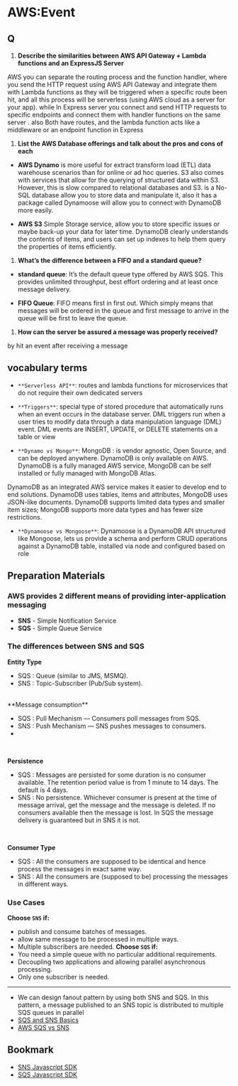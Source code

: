 # AWS:Event

## Q
1. **Describe the similarities between AWS API Gateway + Lambda functions and an ExpressJS Server**

 AWS you can separate the routing process and the function handler, where you send the HTTP request using AWS API Gateway and integrate them with Lambda functions as they will be triggered when a specific route been hit, and all this process will be serverless (using AWS cloud as a server for your app). while In Express server you connect and send HTTP requests to specific endpoints and connect them with handler functions on the same server .
also Both have routes, and the lambda function acts like a middleware or an endpoint function in Express
1. **List the AWS Database offerings and talk about the pros and cons of each**

* **AWS Dynamo** is more useful for extract transform load (ETL) data warehouse scenarios than for online or ad hoc queries. S3 also comes with services that allow for the querying of structured data within S3. However, this is slow compared to relational databases and S3. is a No-SQL database allow you to store data and manipulate it, also it has a package called Dynamoose will allow you to connect with DynamoDB more easily.

* **AWS S3**  Simple Storage service, allow you to store specific issues or maybe back-up your data for later time. DynamoDB clearly understands the contents of items, and users can set up indexes to help them query the properties of items efficiently.

1. **What’s the difference between a FIFO and a standard queue?**
* **standard queue**: It’s the default queue type offered by AWS SQS. This provides unlimited throughput, best effort ordering and at least once message delivery.

* **FIFO Queue**: FIFO means first in first out. Which simply means that messages will be ordered in the queue and first message to arrive in the queue will be first to leave the queue.

1. **How can the server be assured a message was properly received?**

by hit an event after receiving a message



## vocabulary terms
* `**Serverless API**`: routes and lambda functions for microservices that do not require their own dedicated servers
* `**Triggers**`: special type of stored procedure that automatically runs when an event occurs in the database server. DML triggers run when a user tries to modify data through a data manipulation language (DML) event. DML events are INSERT, UPDATE, or DELETE statements on a table or view


* `**Dynamo vs Mongo**`:
MongoDB : is vendor agnostic, Open Source, and can be deployed anywhere. DynamoDB is only available on AWS. DynamoDB is a fully managed AWS service, MongoDB can be self installed or fully managed with MongoDB Atlas.

 DynamoDB as an integrated AWS service makes it easier to develop end to end solutions. DynamoDB uses tables, items and attributes, MongoDB uses JSON-like documents. DynamoDB supports limited data types and smaller item sizes; MongoDB supports more data types and has fewer size restrictions.
* `**Dynamoose vs Mongoose**`:
Dynamoose is a DynamoDB API structured like Mongoose, lets us provide a schema and perform CRUD operations against a DynamoDB table, installed via node and configured based on role




## Preparation Materials

### AWS provides 2 different means of providing inter-application messaging

* **SNS** - Simple Notification Service
* **SQS** - Simple Queue Service

### The differences between SNS and SQS
**Entity Type**
* SQS : Queue (similar to JMS, MSMQ).
* SNS : Topic-Subscriber (Pub/Sub system).
<br>
**Message consumption**
<br>

* SQS : Pull Mechanism — Consumers poll messages from SQS.
* SNS : Push Mechanism — SNS pushes messages to consumers.
* 
<br>

**Persistence**
<br>
* SQS : Messages are persisted for some duration is no consumer available. The retention period value is from 1 minute to 14 days. The default is 4 days.
* SNS : No persistence. Whichever consumer is present at the time of message arrival, get the message and the message is deleted. If no consumers available then the message is lost.
In SQS the message delivery is guaranteed but in SNS it is not.

<br>

**Consumer Type**
<br>
* SQS : All the consumers are supposed to be identical and hence process the messages in exact same way.
* SNS : All the consumers are (supposed to be) processing the messages in different ways.

### Use Cases
**Choose `SNS` if:**
* publish and consume batches of messages.
* allow same message to be processed in multiple ways.
* Multiple subscribers are needed.
**Choose `SQS` if:**
* You need a simple queue with no particular additional requirements.
* Decoupling two applications and allowing parallel asynchronous processing.
* Only one subscriber is needed.
---
* We can design fanout pattern by using both SNS and SQS. In this pattern, a message published to an SNS topic is distributed to multiple SQS queues in parallel
* [SQS and SNS Basics](https://www.youtube.com/watch?v=UesxWuZMZqI)
* [AWS SQS vs SNS](https://medium.com/awesome-cloud/aws-difference-between-sqs-and-sns-61a397bf76c5)


## Bookmark
* [SNS Javascript SDK](https://docs.aws.amazon.com/AWSJavaScriptSDK/latest/AWS/SNS.html)
* [SQS Javascript SDK](https://docs.aws.amazon.com/AWSJavaScriptSDK/latest/AWS/SQS.html)





